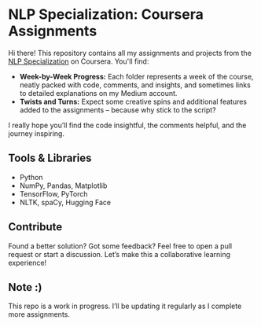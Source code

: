 # NLP Specialization: Coursera Assignments

Hi there! This repository contains all my assignments and projects from the [NLP Specialization](https://www.coursera.org/specializations/natural-language-processing) on Coursera. You'll find:
- **Week-by-Week Progress:** Each folder represents a week of the course, neatly packed with code, comments, and insights, and sometimes links to detailed explanations on my Medium account.
- **Twists and Turns:** Expect some creative spins and additional features added to the assignments – because why stick to the script?

I really hope you’ll find the code insightful, the comments helpful, and the journey inspiring.

## Tools & Libraries
- Python 
- NumPy, Pandas, Matplotlib 
- TensorFlow, PyTorch
- NLTK, spaCy, Hugging Face 

## Contribute
Found a better solution? Got some feedback? Feel free to open a pull request or start a discussion. Let’s make this a collaborative learning experience!

## Note :)
This repo is a work in progress. I’ll be updating it regularly as I complete more assignments.

